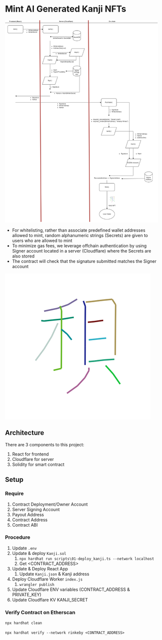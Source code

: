 # Mint AI Generated Kanji NFTs

![Architecture Diagram](assets\kanji-nft-flow-diagram.drawio.png)

- For whitelisting, rather than associate predefined wallet addresses allowed to mint, random alphanumeric strings (Secrets) are given to users who are allowed to mint
- To minimize gas fees, we leverage offchain authentication by using Signer account located in a server (Cloudflare) where the Secrets are also stored
- The contract will check that the signature submitted matches the Signer account

![Sample Kanji](assets\87-small.png)

## Architecture

There are 3 components to this project:

1. React for frontend
2. Cloudflare for server
3. Solidity for smart contract

## Setup

### Require

1. Contract Deployment/Owner Account
2. Server Signing Account
3. Payout Address
4. Contract Address
5. Contract ABI

### Procedure

1. Update `.env`
2. Update & deploy `Kanji.sol`
   1. `npx hardhat run scripts\01-deploy_kanji.ts --network localhost`
   2. Get <CONTRACT_ADDRESS>
3. Update & Deploy React App
   1. Update `Kanji.json` & Kanji address
4. Deploy Cloudflare Worker `index.js`
   1. `wrangler publish`
5. Update Cloudflare ENV variables (CONTRACT_ADDRESS & PRIVATE_KEY)
6. Update Cloudflare KV KANJI_SECRET

### Verify Contract on Etherscan

```shell
npx hardhat clean

npx hardhat verify --network rinkeby <CONTRACT_ADDRESS>
```
